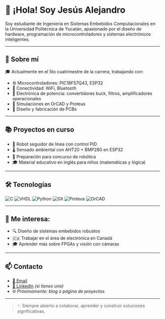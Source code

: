 # 👋 ¡Hola! Soy Jesús Alejandro

Soy estudiante de Ingeniería en Sistemas Embebidos Computacionales en la Universidad Politécnica de Yucatán, apasionado por el diseño de hardware, programación de microcontroladores y sistemas electrónicos inteligentes.

---

## 🚀 Sobre mí

🎓 Actualmente en el 5to cuatrimestre de la carrera, trabajando con:

- ⚙️ Microcontroladores: PIC18F57Q43, ESP32  
- 📡 Conectividad: WiFi, Bluetooth  
- 🔋 Electrónica de potencia: convertidores buck, filtros, amplificadores operacionales  
- 🧪 Simulaciones en OrCAD y Proteus  
- 🔧 Diseño y fabricación de PCBs

---

## 📚 Proyectos en curso

- 🤖 Robot seguidor de línea con control PID
- 🌡️ Sensado ambiental con AHT20 + BMP280 en ESP32
- 🧠 Preparación para concurso de robótica
- 🎓 Material educativo en inglés para niños (matemáticas y lógica)

---

## 🛠️ Tecnologías

![C](https://img.shields.io/badge/-C-00599C?style=flat-square&logo=c)
![VHDL](https://img.shields.io/badge/-VHDL-blueviolet?style=flat-square)
![Python](https://img.shields.io/badge/-Python-3776AB?style=flat-square&logo=python)
![Git](https://img.shields.io/badge/-Git-F05032?style=flat-square&logo=git)
![Proteus](https://img.shields.io/badge/-Proteus-blue?style=flat-square)
![OrCAD](https://img.shields.io/badge/-OrCAD-red?style=flat-square)

---

## 💬 Me interesa:

- 🔍 Diseño de sistemas embebidos robustos
- 🇨🇦 Trabajar en el área de electrónica en Canadá
- 🎓 Aprender más sobre FPGAs y visión con cámaras

---

## 📫 Contacto

- [📧 Email](mailto:jesus.tucorreo@ejemplo.com)
- [🔗 LinkedIn](https://www.linkedin.com/in/jesus-pool/) *(si tienes uno)*
- 🌐 *Próximamente: blog o página de proyectos*

---

> ✨ Siempre abierto a colaborar, aprender y construir soluciones significativas.
